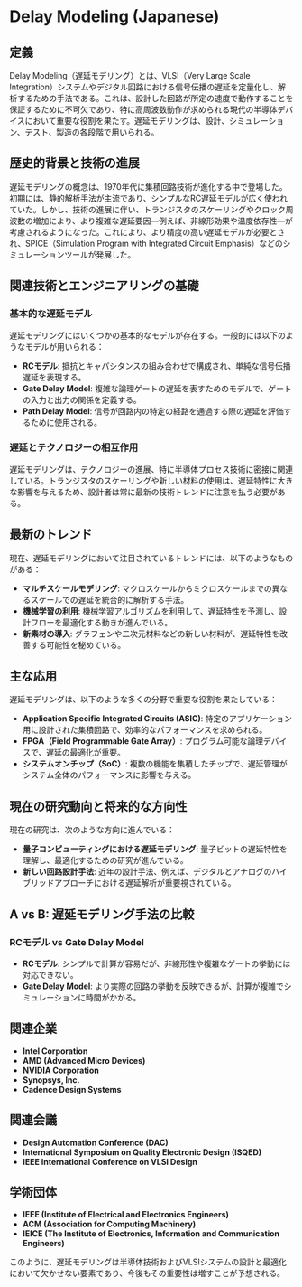 # Delay Modeling (Japanese)

## 定義

Delay Modeling（遅延モデリング）とは、VLSI（Very Large Scale Integration）システムやデジタル回路における信号伝播の遅延を定量化し、解析するための手法である。これは、設計した回路が所定の速度で動作することを保証するために不可欠であり、特に高周波数動作が求められる現代の半導体デバイスにおいて重要な役割を果たす。遅延モデリングは、設計、シミュレーション、テスト、製造の各段階で用いられる。

## 歴史的背景と技術の進展

遅延モデリングの概念は、1970年代に集積回路技術が進化する中で登場した。初期には、静的解析手法が主流であり、シンプルなRC遅延モデルが広く使われていた。しかし、技術の進展に伴い、トランジスタのスケーリングやクロック周波数の増加により、より複雑な遅延要因—例えば、非線形効果や温度依存性—が考慮されるようになった。これにより、より精度の高い遅延モデルが必要とされ、SPICE（Simulation Program with Integrated Circuit Emphasis）などのシミュレーションツールが発展した。

## 関連技術とエンジニアリングの基礎

### 基本的な遅延モデル

遅延モデリングにはいくつかの基本的なモデルが存在する。一般的には以下のようなモデルが用いられる：

- **RCモデル**: 抵抗とキャパシタンスの組み合わせで構成され、単純な信号伝播遅延を表現する。
- **Gate Delay Model**: 複雑な論理ゲートの遅延を表すためのモデルで、ゲートの入力と出力の関係を定義する。
- **Path Delay Model**: 信号が回路内の特定の経路を通過する際の遅延を評価するために使用される。

### 遅延とテクノロジーの相互作用

遅延モデリングは、テクノロジーの進展、特に半導体プロセス技術に密接に関連している。トランジスタのスケーリングや新しい材料の使用は、遅延特性に大きな影響を与えるため、設計者は常に最新の技術トレンドに注意を払う必要がある。

## 最新のトレンド

現在、遅延モデリングにおいて注目されているトレンドには、以下のようなものがある：

- **マルチスケールモデリング**: マクロスケールからミクロスケールまでの異なるスケールでの遅延を統合的に解析する手法。
- **機械学習の利用**: 機械学習アルゴリズムを利用して、遅延特性を予測し、設計フローを最適化する動きが進んでいる。
- **新素材の導入**: グラフェンや二次元材料などの新しい材料が、遅延特性を改善する可能性を秘めている。

## 主な応用

遅延モデリングは、以下のような多くの分野で重要な役割を果たしている：

- **Application Specific Integrated Circuits (ASIC)**: 特定のアプリケーション用に設計された集積回路で、効率的なパフォーマンスを求められる。
- **FPGA（Field Programmable Gate Array）**: プログラム可能な論理デバイスで、遅延の最適化が重要。
- **システムオンチップ（SoC）**: 複数の機能を集積したチップで、遅延管理がシステム全体のパフォーマンスに影響を与える。

## 現在の研究動向と将来的な方向性

現在の研究は、次のような方向に進んでいる：

- **量子コンピューティングにおける遅延モデリング**: 量子ビットの遅延特性を理解し、最適化するための研究が進んでいる。
- **新しい回路設計手法**: 近年の設計手法、例えば、デジタルとアナログのハイブリッドアプローチにおける遅延解析が重要視されている。

## A vs B: 遅延モデリング手法の比較

### RCモデル vs Gate Delay Model

- **RCモデル**: シンプルで計算が容易だが、非線形性や複雑なゲートの挙動には対応できない。
- **Gate Delay Model**: より実際の回路の挙動を反映できるが、計算が複雑でシミュレーションに時間がかかる。

## 関連企業

- **Intel Corporation**
- **AMD (Advanced Micro Devices)**
- **NVIDIA Corporation**
- **Synopsys, Inc.**
- **Cadence Design Systems**

## 関連会議

- **Design Automation Conference (DAC)**
- **International Symposium on Quality Electronic Design (ISQED)**
- **IEEE International Conference on VLSI Design**

## 学術団体

- **IEEE (Institute of Electrical and Electronics Engineers)**
- **ACM (Association for Computing Machinery)**
- **IEICE (The Institute of Electronics, Information and Communication Engineers)**

このように、遅延モデリングは半導体技術およびVLSIシステムの設計と最適化において欠かせない要素であり、今後もその重要性は増すことが予想される。